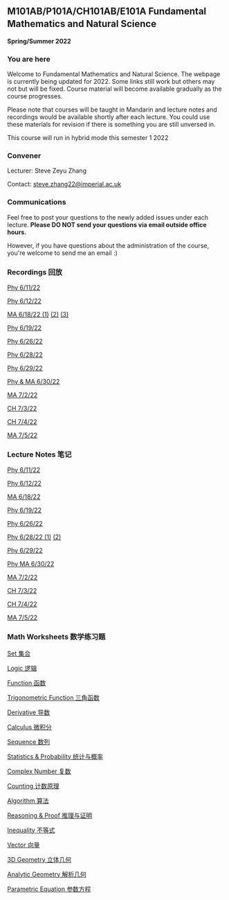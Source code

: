 ## M101AB/P101A/CH101AB/E101A Fundamental Mathematics and Natural Science　
**Spring/Summer 2022**

### You are here
Welcome to Fundamental Mathematics and Natural Science. The webpage is currently being updated for 2022. Some links still work but others may not but will be fixed. Course material will become available gradually as the course progresses.

Please note that courses will be taught in Mandarin and lecture notes and recordings would be available shortly after each lecture. You could use these materials for revision if there is something you are still unversed in.

This course will run in hybrid mode this semester 1 2022

### Convener
Lecturer: Steve Zeyu Zhang

Contact: steve.zhang22@imperial.ac.uk

### Communications
Feel free to post your questions to the newly added issues under each lecture. **Please DO NOT send your questions via email outside office hours.** 

However, if you have questions about the administration of the course, you're welcome to send me an email :)

### Recordings 回放
[Phy 6/11/22](https://anu365-my.sharepoint.com/:v:/g/personal/u7394442_anu_edu_au/ES7HfQAGOhpArIFOQh6OYVEB_rCUFj6en5KGqT6QGOGq4Q?e=LKKVUe)

[Phy 6/12/22](https://anu365-my.sharepoint.com/:v:/g/personal/u7394442_anu_edu_au/EWU1HwqXH-FBs8h_xbH98BMBmFpattenSgSYtWU3QltVcQ?e=0AhRRv)

[MA 6/18/22 (1)](https://anu365-my.sharepoint.com/:v:/g/personal/u7394442_anu_edu_au/EV1f4DK2D7NHvwrHwHZmW6MBxeIDIk3axJzmePYCTN54-Q?e=3GT3vG)
[(2)](https://anu365-my.sharepoint.com/:v:/g/personal/u7394442_anu_edu_au/Edj8jEaEYj9FuIgU4xFERa0BY5hHj08Vmp8z5I-YRFcTnw?e=JbIZNJ)
[(3)](https://anu365-my.sharepoint.com/:v:/g/personal/u7394442_anu_edu_au/EZbF95mhO6FPmJCdkZL6u9EB1Uj8Hl2ZM6NTM7kbSfRrnw?e=R3hP7V)

[Phy 6/19/22](https://anu365-my.sharepoint.com/:v:/g/personal/u7394442_anu_edu_au/Eed79GrZh_dNq-3B4ApAQAMBXwdWmmNfqQSdX9WaFSaoMA?e=8Cx5A2)

[Phy 6/26/22](https://anu365-my.sharepoint.com/:v:/g/personal/u7394442_anu_edu_au/EacjE3RD8YVOiaWkXNwwlI8BKnoN5p49DC4rKyaa43JONQ?e=kcIJaZ)

[Phy 6/28/22](https://anu365-my.sharepoint.com/:v:/g/personal/u7394442_anu_edu_au/EQ0SKRXlX4NMs1ysKahRjrEB2ZGCSap6Rx0ss1B1TFlihw?e=grR4Gj)

[Phy 6/29/22](https://anu365-my.sharepoint.com/:v:/g/personal/u7394442_anu_edu_au/ESrG7N7iqq9MtQ39bVXv63EBf3TFMZIYhly4E0CEtVocrw?e=eq1uf6)

[Phy & MA 6/30/22](https://anu365-my.sharepoint.com/:v:/g/personal/u7394442_anu_edu_au/ETqoQNAHoGtKlUyCHlZSSZ8BSeAiIQuOEnlsDjqxoUAk6w?e=KC93zn)

[MA 7/2/22](https://anu365-my.sharepoint.com/:v:/g/personal/u7394442_anu_edu_au/EaI_cokHuthDkMTpbi39JXwB-xb0ep_IepVRgbTnT2QJwQ?e=7eyHha)

[CH 7/3/22](https://anu365-my.sharepoint.com/:v:/g/personal/u7394442_anu_edu_au/EZVEG2GNVKpAqllpF5fKR7oBx6kgl8F28bhYRgiAP0c_Ag?e=wogFu7)

[CH 7/4/22](https://anu365-my.sharepoint.com/:v:/g/personal/u7394442_anu_edu_au/Ec4FzwZmZQROi3rsOJpCrZEBsDLlhmC4ZGRXUB0AmKfbjQ?e=vg6E1n)

[MA 7/5/22](https://anu365-my.sharepoint.com/:v:/g/personal/u7394442_anu_edu_au/Ea7_1TK8VE1GjWSAHb5IXwUBMcE2Ix1PNoOw2EA53BmmOg?e=jcTzE3)


### Lecture Notes 笔记
[Phy 6/11/22](https://github.com/steve-zeyu-zhang/sp2022-M101/blob/main/notes/0611.png)

[Phy 6/12/22](https://github.com/steve-zeyu-zhang/sp2022-M101/blob/main/notes/0612.png)

[MA 6/18/22](https://github.com/steve-zeyu-zhang/sp22-m101/blob/main/notes/0618.png)

[Phy 6/19/22](https://github.com/steve-zeyu-zhang/sp22-m101/blob/main/notes/0619.png)

[Phy 6/26/22](https://github.com/steve-zeyu-zhang/sp22-m101/blob/main/notes/0626.png)

[Phy 6/28/22 (1)](https://github.com/steve-zeyu-zhang/sp22-m101/blob/main/notes/0628%20(1).png)
[(2)](https://github.com/steve-zeyu-zhang/sp22-m101/blob/main/notes/0628%20(2).png)

[Phy 6/29/22](https://github.com/steve-zeyu-zhang/sp22-m101/blob/main/notes/0629.png)

[Phy ](https://github.com/steve-zeyu-zhang/sp22-m101/blob/main/notes/0630%20(1).png)
[MA 6/30/22](https://github.com/steve-zeyu-zhang/sp22-m101/blob/main/notes/0630%20(2).png)

[MA 7/2/22](https://github.com/steve-zeyu-zhang/sp22-m101/blob/main/notes/0702.png)

[CH 7/3/22](https://github.com/steve-zeyu-zhang/sp22-m101/blob/main/notes/0703.pdf)

[CH 7/4/22](https://github.com/steve-zeyu-zhang/sp22-m101/blob/main/notes/0704.pdf)

[MA 7/5/22](https://github.com/steve-zeyu-zhang/sp22-m101/blob/main/notes/0705.png)

### Math Worksheets 数学练习题

[Set 集合](https://github.com/steve-zeyu-zhang/sp22-m101/tree/main/worksheet/set)

[Logic 逻辑](https://github.com/steve-zeyu-zhang/sp22-m101/tree/main/worksheet/logic)

[Function 函数](https://github.com/steve-zeyu-zhang/sp22-m101/tree/main/worksheet/function)

[Trigonometric Function 三角函数](https://github.com/steve-zeyu-zhang/sp22-m101/tree/main/worksheet/trig)

[Derivative 导数](https://github.com/steve-zeyu-zhang/sp22-m101/tree/main/worksheet/derivative)

[Calculus 微积分](https://github.com/steve-zeyu-zhang/sp22-m101/tree/main/worksheet/calculus)

[Sequence 数列](https://github.com/steve-zeyu-zhang/sp22-m101/tree/main/worksheet/sequence)

[Statistics & Probability 统计与概率](https://github.com/steve-zeyu-zhang/sp22-m101/tree/main/worksheet/stats)

[Complex Number 复数](https://github.com/steve-zeyu-zhang/sp22-m101/tree/main/worksheet/complex)

[Counting 计数原理](https://github.com/steve-zeyu-zhang/sp22-m101/tree/main/worksheet/counting)

[Algorithm 算法](https://github.com/steve-zeyu-zhang/sp22-m101/tree/main/worksheet/algo)

[Reasoning & Proof 推理与证明](https://github.com/steve-zeyu-zhang/sp22-m101/tree/main/worksheet/proof)

[Inequality 不等式](https://github.com/steve-zeyu-zhang/sp22-m101/tree/main/worksheet/inequality)

[Vector 向量](https://github.com/steve-zeyu-zhang/sp22-m101/tree/main/worksheet/vector)

[3D Geometry 立体几何](https://github.com/steve-zeyu-zhang/sp22-m101/tree/main/worksheet/3D%20geo)

[Analytic Geometry 解析几何](https://github.com/steve-zeyu-zhang/sp22-m101/tree/main/worksheet/analytic%20geo)

[Parametric Equation 参数方程](https://github.com/steve-zeyu-zhang/sp22-m101/tree/main/worksheet/para)


